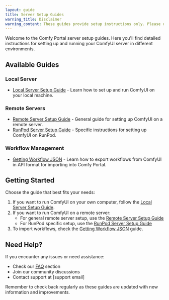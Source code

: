 ```yaml
---
layout: guide
title: Server Setup Guides
warning_title: Disclaimer
warning_content: These guides provide setup instructions only. Please understand all potential risks before proceeding. We are not responsible for any damages or losses that may occur.
---
```


Welcome to the Comfy Portal server setup guides. Here you'll find detailed instructions for setting up and running your ComfyUI server in different environments.

## Available Guides

### Local Server

- [Local Server Setup Guide](local-server) - Learn how to set up and run ComfyUI on your local machine.

### Remote Servers

- [Remote Server Setup Guide](remote-server) - General guide for setting up ComfyUI on a remote server.
- [RunPod Server Setup Guide](remote-server-runpod) - Specific instructions for setting up ComfyUI on RunPod.

### Workflow Management

- [Getting Workflow JSON](workflow-json) - Learn how to export workflows from ComfyUI in API format for importing into Comfy Portal.

## Getting Started

Choose the guide that best fits your needs:

1. If you want to run ComfyUI on your own computer, follow the [Local Server Setup Guide](local-server).
2. If you want to run ComfyUI on a remote server:
   - For general remote server setup, use the [Remote Server Setup Guide](remote-server)
   - For RunPod specific setup, use the [RunPod Server Setup Guide](remote-server-runpod)
3. To import workflows, check the [Getting Workflow JSON](workflow-json) guide.

## Need Help?

If you encounter any issues or need assistance:

- Check our [FAQ](faq) section
- Join our community discussions
- Contact support at [support email]

Remember to check back regularly as these guides are updated with new information and improvements.
